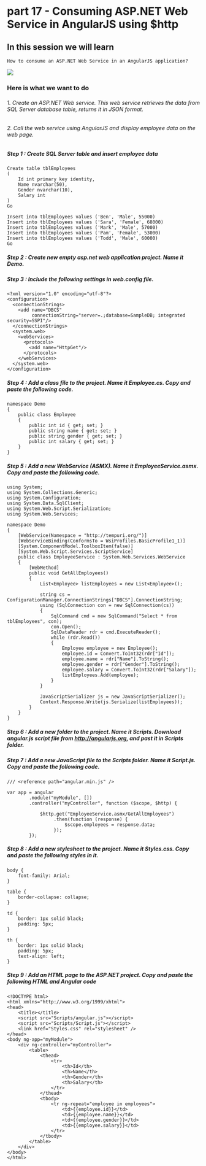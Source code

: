 # part 17 - Consuming ASP.NET Web Service in AngularJS using $http

## In this session we will learn

    How to consume an ASP.NET Web Service in an AngularJS application?

![](../img/part17.png)

### Here is what we want to do

###### 1. Create an ASP.NET Web service. This web service retrieves the data from SQL Server database table, returns it in JSON format.
###### 2. Call the web service using AngularJS and display employee data on the web page.

##### Step 1 : Create SQL Server table and insert employee data

    Create table tblEmployees
    (
        Id int primary key identity,
        Name nvarchar(50),
        Gender nvarchar(10),
        Salary int
    )
    Go
     
    Insert into tblEmployees values ('Ben', 'Male', 55000)
    Insert into tblEmployees values ('Sara', 'Female', 68000)
    Insert into tblEmployees values ('Mark', 'Male', 57000)
    Insert into tblEmployees values ('Pam', 'Female', 53000)
    Insert into tblEmployees values ('Todd', 'Male', 60000)
    Go

##### Step 2 : Create new empty asp.net web application project. Name it Demo.

##### Step 3 : Include the following settings in web.config file.

    <?xml version="1.0" encoding="utf-8"?>
    <configuration>
      <connectionStrings>
        <add name="DBCS"
             connectionString="server=.;database=SampleDB; integrated security=SSPI"/>
      </connectionStrings>
      <system.web>
        <webServices>
          <protocols>
            <add name="HttpGet"/>
          </protocols>
        </webServices>
      </system.web>
    </configuration>

##### Step 4 : Add a class file to the project. Name it Employee.cs. Copy and paste the following code.

    namespace Demo
    {
        public class Employee
        {
            public int id { get; set; }
            public string name { get; set; }
            public string gender { get; set; }
            public int salary { get; set; }
        }
    }

##### Step 5 : Add a new WebService (ASMX). Name it EmployeeService.asmx. Copy and paste the following code.

    using System;
    using System.Collections.Generic;
    using System.Configuration;
    using System.Data.SqlClient;
    using System.Web.Script.Serialization;
    using System.Web.Services;
     
    namespace Demo
    {
        [WebService(Namespace = "http://tempuri.org/")]
        [WebServiceBinding(ConformsTo = WsiProfiles.BasicProfile1_1)]
        [System.ComponentModel.ToolboxItem(false)]
        [System.Web.Script.Services.ScriptService]
        public class EmployeeService : System.Web.Services.WebService
        {
            [WebMethod]
            public void GetAllEmployees()
            {
                List<Employee> listEmployees = new List<Employee>();
     
                string cs = ConfigurationManager.ConnectionStrings["DBCS"].ConnectionString;
                using (SqlConnection con = new SqlConnection(cs))
                {
                    SqlCommand cmd = new SqlCommand("Select * from tblEmployees", con);
                    con.Open();
                    SqlDataReader rdr = cmd.ExecuteReader();
                    while (rdr.Read())
                    {
                        Employee employee = new Employee();
                        employee.id = Convert.ToInt32(rdr["Id"]);
                        employee.name = rdr["Name"].ToString();
                        employee.gender = rdr["Gender"].ToString();
                        employee.salary = Convert.ToInt32(rdr["Salary"]);
                        listEmployees.Add(employee);
                    }
                }
     
                JavaScriptSerializer js = new JavaScriptSerializer();
                Context.Response.Write(js.Serialize(listEmployees));
            }
        }
    }

##### Step 6 : Add a new folder to the project. Name it Scripts. Download angular.js script file from http://angularjs.org, and past it in Scripts folder. 

##### Step 7 : Add a new JavaScript file to the Scripts folder. Name it Script.js. Copy and paste the following code. 

    /// <reference path="angular.min.js" />
     
    var app = angular
            .module("myModule", [])
            .controller("myController", function ($scope, $http) {
     
                $http.get("EmployeeService.asmx/GetAllEmployees")
                     .then(function (response) {
                         $scope.employees = response.data;
                     });
            });

##### Step 8 : Add a new stylesheet to the project. Name it Styles.css. Copy and paste the following styles in it. 

    body {
        font-family: Arial;
    }
     
    table {
        border-collapse: collapse;
    }
     
    td {
        border: 1px solid black;
        padding: 5px;
    }
     
    th {
        border: 1px solid black;
        padding: 5px;
        text-align: left;
    }

##### Step 9 : Add an HTML page to the ASP.NET project. Copy and paste the following HTML and Angular code 

    <!DOCTYPE html>
    <html xmlns="http://www.w3.org/1999/xhtml">
    <head>
        <title></title>
        <script src="Scripts/angular.js"></script>
        <script src="Scripts/Script.js"></script>
        <link href="Styles.css" rel="stylesheet" />
    </head>
    <body ng-app="myModule">
        <div ng-controller="myController">
            <table>
                <thead>
                    <tr>
                        <th>Id</th>
                        <th>Name</th>
                        <th>Gender</th>
                        <th>Salary</th>
                    </tr>
                </thead>
                <tbody>
                    <tr ng-repeat="employee in employees">
                        <td>{{employee.id}}</td>
                        <td>{{employee.name}}</td>
                        <td>{{employee.gender}}</td>
                        <td>{{employee.salary}}</td>
                    </tr>
                </tbody>
            </table>
        </div>
    </body>
    </html>
